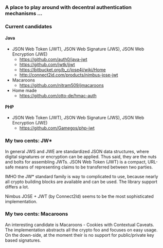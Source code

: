 
### A place to play around with decentral authentication mechanisms ...

### Current candidates


#### Java

* JSON Web Token (JWT), JSON Web Signature (JWS), JSON Web Encryption (JWE)
   * https://github.com/auth0/java-jwt
   * https://github.com/jwtk/jjwt
   * https://bitbucket.org/b_c/jose4j/wiki/Home
   * http://connect2id.com/products/nimbus-jose-jwt
* Macaroons
   * https://github.com/nitram509/jmacaroons
* Home made
   * https://github.com/otto-de/hmac-auth


#### PHP

* JSON Web Token (JWT), JSON Web Signature (JWS), JSON Web Encryption (JWE)
   * https://github.com/Gamegos/php-jwt


### My two cents: JW*

In general JWS and JWE are standardized JSON data structures,
where digital signatures or encryption can be applied.
Thus said, they are the nuts and bolts for assembling JWTs.
JSON Web Token (JWT) is a compact, URL-safe means of representing
claims to be transferred between two parties.

IMHO the JW* standard family is way to complicated to use,
because nearly all crypto building blocks are available and can be used.
The library support differs a lot.

Nimbus JOSE + JWT (by Connect2Id) seems to be the most sophisticated implementation.

### My two cents: Macaroons

An interesting candidate is Macaroons - Cookies with Contextual Caveats.
The implementation abstracts all the crypto foo and focuses on easy usage.
On the down-side, at the moment their is no support for public/private key based signatures.


